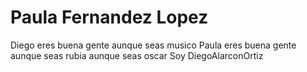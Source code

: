 
# Paula Fernandez Lopez
Diego eres buena gente 
aunque seas musico 
Paula eres buena gente 
aunque seas rubia 
aunque seas oscar
Soy DiegoAlarconOrtiz

